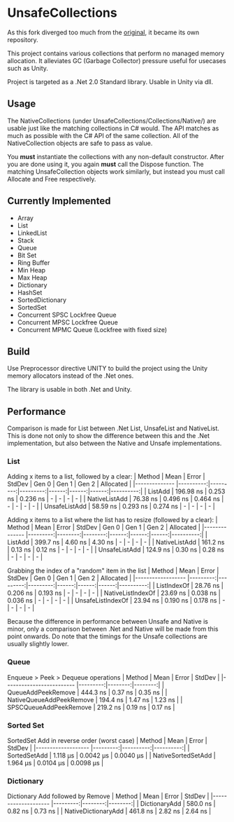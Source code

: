 # UnsafeCollections

As this fork diverged too much from the [original](https://github.com/fholm/UnsafeCollections), it became its own repository.

This project contains various collections that perform no managed memory allocation. It alleviates GC (Garbage Collector) pressure useful for usecases such as Unity.

Project is targeted as a .Net 2.0 Standard library. Usable in Unity via dll.

## Usage
The NativeCollections (under UnsafeCollections/Collections/Native/) are usable just like the matching collections in C# would. The API matches as much as possible with the C# API of the same collection. All of the NativeCollection objects are safe to pass as value.

You **must** instantiate the collections with any non-default constructor. After you are done using it, you again **must** call the Dispose function. The matching UnsafeCollection objects work similarly, but instead you must call Allocate and Free respectively.

## Currently Implemented

- Array
- List
- LinkedList
- Stack
- Queue
- Bit Set
- Ring Buffer
- Min Heap
- Max Heap
- Dictionary
- HashSet
- SortedDictionary
- SortedSet
- Concurrent SPSC Lockfree Queue
- Concurrent MPSC Lockfree Queue
- Concurrent MPMC Queue (Lockfree with fixed size) 


## Build
Use Preprocessor directive UNITY to build the project using the Unity memory allocators instead of the .Net ones.

The library is usable in both .Net and Unity.

## Performance

Comparison is made for List between .Net List, UnsafeList and NativeList. This is done not only to show the difference between this and the .Net implementation, but also between the Native and Unsafe implementations.

### List

Adding x items to a list, followed by a clear:
|        Method |      Mean |    Error |   StdDev | Gen 0 | Gen 1 | Gen 2 | Allocated |
|-------------- |----------:|---------:|---------:|------:|------:|------:|----------:|
|       ListAdd | 196.98 ns | 0.253 ns | 0.236 ns |     - |     - |     - |         - |
| NativeListAdd |  76.38 ns | 0.496 ns | 0.464 ns |     - |     - |     - |         - |
| UnsafeListAdd |  58.59 ns | 0.293 ns | 0.274 ns |     - |     - |     - |         - |

Adding x items to a list where the list has to resize (followed by a clear):
|        Method |     Mean |   Error |  StdDev | Gen 0 | Gen 1 | Gen 2 | Allocated |
|-------------- |---------:|--------:|--------:|------:|------:|------:|----------:|
|       ListAdd | 399.7 ns | 4.60 ns | 4.30 ns |     - |     - |     - |         - |
| NativeListAdd | 161.2 ns | 0.13 ns | 0.12 ns |     - |     - |     - |         - |
| UnsafeListAdd | 124.9 ns | 0.30 ns | 0.28 ns |     - |     - |     - |         - |

Grabbing the index of a "random" item in the list
|            Method |     Mean |    Error |   StdDev | Gen 0 | Gen 1 | Gen 2 | Allocated |
|------------------ |---------:|---------:|---------:|------:|------:|------:|----------:|
|       ListIndexOf | 28.76 ns | 0.206 ns | 0.193 ns |     - |     - |     - |         - |
| NativeListIndexOf | 23.69 ns | 0.038 ns | 0.036 ns |     - |     - |     - |         - |
| UnsafeListIndexOf | 23.94 ns | 0.190 ns | 0.178 ns |     - |     - |     - |         - |


Because the difference in performance between Unsafe and Native is minor, only a comparison between .Net and Native will be made from this point onwards. Do note that the timings for the Unsafe collections are usually slightly lower.

### Queue

Enqueue > Peek > Dequeue operations
|                   Method |     Mean |   Error |  StdDev |
|------------------------- |---------:|--------:|--------:|
|       QueueAddPeekRemove | 444.3 ns | 0.37 ns | 0.35 ns |
| NativeQueueAddPeekRemove | 194.4 ns | 1.47 ns | 1.23 ns |
|   SPSCQueueAddPeekRemove | 219.2 ns | 0.19 ns | 0.17 ns |

### Sorted Set

SortedSet Add in reverse order (worst case)
|             Method |     Mean |     Error |    StdDev |
|------------------- |---------:|----------:|----------:|
|       SortedSetAdd | 1.118 μs | 0.0042 μs | 0.0040 μs |
| NativeSortedSetAdd | 1.964 μs | 0.0104 μs | 0.0098 μs |

### Dictionary

Dictionary Add followed by Remove
|              Method |     Mean |   Error |  StdDev |
|-------------------- |---------:|--------:|--------:|
|       DictionaryAdd | 580.0 ns | 0.82 ns | 0.73 ns |
| NativeDictionaryAdd | 461.8 ns | 2.82 ns | 2.64 ns |
